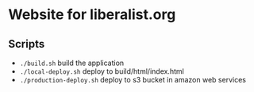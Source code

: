 # Website for liberalist.org

## Scripts
- `./build.sh` build the application
- `./local-deploy.sh` deploy to build/html/index.html
- `./production-deploy.sh` deploy to s3 bucket in amazon web services
